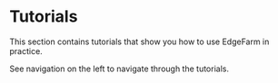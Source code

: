 # Tutorials

This section contains tutorials that show you how to use EdgeFarm in practice.

See navigation on the left to navigate through the tutorials.

